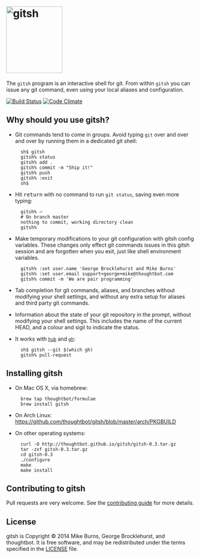# <img src="http://thoughtbot.github.io/gitsh/images/gitsh-logo.png" alt="gitsh" width="150" height="178">

The `gitsh` program is an interactive shell for git. From within `gitsh` you can
issue any git command, even using your local aliases and configuration.

[![Build Status](https://travis-ci.org/thoughtbot/gitsh.png?branch=master)](https://travis-ci.org/thoughtbot/gitsh)
[![Code Climate](https://codeclimate.com/github/thoughtbot/gitsh.png)](https://codeclimate.com/github/thoughtbot/gitsh)

## Why should you use gitsh?

* Git commands tend to come in groups. Avoid typing `git` over and over and over
  by running them in a dedicated git shell:

        sh$ gitsh
        gitsh% status
        gitsh% add .
        gitsh% commit -m "Ship it!"
        gitsh% push
        gitsh% :exit
        sh$

* Hit <kbd>return</kbd> with no command to run `git status`, saving even more
  typing:

        gitsh% ⏎
        # On branch master
        nothing to commit, working directory clean
        gitsh% 

* Make temporary modifications to your git configuration with gitsh config
  variables. These changes only effect git commands issues in this gitsh
  session and are forgotten when you exit, just like shell environment
  variables.

        gitsh% :set user.name 'George Brocklehurst and Mike Burns'
        gitsh% :set user.email support+george+mike@thoughtbot.com
        gitsh% commit -m 'We are pair programming'

* Tab completion for git commands, aliases, and branches without modifying your
  shell settings, and without any extra setup for aliases and third party
  git commands.

* Information about the state of your git repository in the prompt, without
  modifying your shell settings. This includes the name of the current HEAD, and
  a colour and sigil to indicate the status.

* It works with [`hub`][hub] and [`gh`][gh]:

        sh$ gitsh --git $(which gh)
        gitsh% pull-request

## Installing gitsh

* On Mac OS X, via homebrew:

        brew tap thoughtbot/formulae
        brew install gitsh

* On Arch Linux: https://github.com/thoughtbot/gitsh/blob/master/arch/PKGBUILD

* On other operating systems:

        curl -O http://thoughtbot.github.io/gitsh/gitsh-0.3.tar.gz
        tar -zxf gitsh-0.3.tar.gz
        cd gitsh-0.3
        ./configure
        make
        make install

## Contributing to gitsh

Pull requests are very welcome. See the [contributing guide][CONTRIBUTING] for
more details.

## License

gitsh is Copyright © 2014 Mike Burns, George Brocklehurst, and thoughtbot. It is
free software, and may be redistributed under the terms specified in the
[LICENSE][LICENSE] file.

[hub]: http://hub.github.com/
[gh]: https://github.com/jingweno/gh
[CONTRIBUTING]: https://github.com/thoughtbot/gitsh/blob/master/CONTRIBUTING.md
[LICENSE]: https://github.com/thoughtbot/gitsh/blob/master/LICENSE

